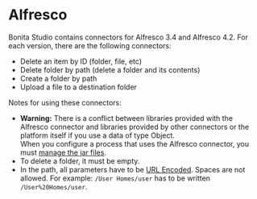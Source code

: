 # Alfresco

Bonita Studio contains connectors for Alfresco 3.4 and Alfresco 4.2\. For each version, there are the following connectors:

* Delete an item by ID (folder, file, etc)
* Delete folder by path (delete a folder and its contents)
* Create a folder by path
* Upload a file to a destination folder

Notes for using these connectors:

* **Warning:**
There is a conflict between libraries provided with the Alfresco connector and libraries provided by other connectors or the platform itself if you use a data of type Object.  
When you configure a process that uses the Alfresco connector, you must [manage the jar files](manage-jar-files.md).  
* To delete a folder, it must be empty.
* In the path, all parameters have to be [URL Encoded](http://www.w3schools.com/tags/ref_urlencode.asp). Spaces are not allowed. For example: `/User Homes/user` has to be written `/User%20Homes/user`.
